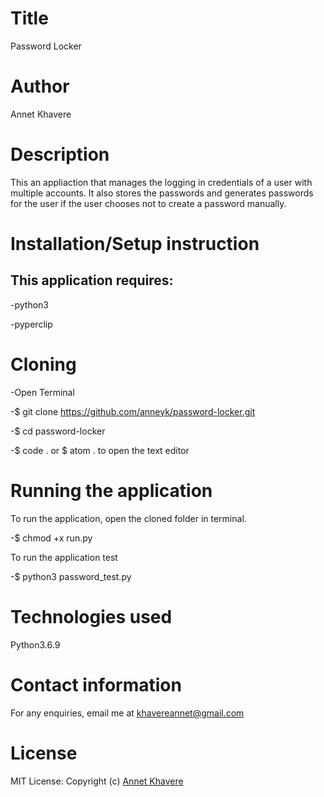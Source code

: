 # Title
Password Locker
# Author 
Annet Khavere
# Description
This an appliaction that manages the logging in credentials of a user with multiple accounts.
It also stores the passwords and generates passwords for the user if the user chooses not to create a password manually.
# Installation/Setup instruction
## This application requires:
  -python3
  
  -pyperclip
 # Cloning
 -Open Terminal
 
 -$ git clone https://github.com/anneyk/password-locker.git
 
 -$ cd password-locker
 
 -$ code . or $ atom . to open the text editor
 # Running the application
 To run the application, open the cloned folder in terminal.
 
 -$ chmod +x run.py
 
 To run the application test
 
 -$ python3 password_test.py
 # Technologies used
 Python3.6.9
 # Contact information
 For any enquiries, email me at khavereannet@gmail.com
 # License
 MIT License:
 Copyright (c) <a href = "https://github.com/anneyk">Annet Khavere</a>
 
